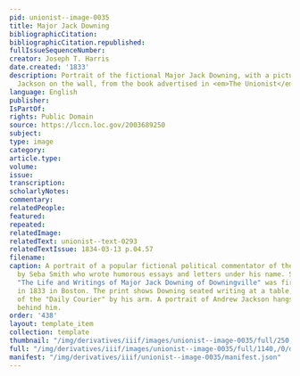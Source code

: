 ```yaml
---
pid: unionist--image-0035
title: Major Jack Downing
bibliographicCitation: 
bibliographicCitation.republished: 
fullIssueSequenceNumber: 
creator: Joseph T. Harris
date.created: '1833'
description: Portrait of the fictional Major Jack Downing, with a picture of Andrew
  Jackson on the wall, from the book advertised in <em>The Unionist</em>
language: English
publisher: 
IsPartOf: 
rights: Public Domain
source: https://lccn.loc.gov/2003689250
subject: 
type: image
category: 
article.type: 
volume: 
issue: 
transcription: 
scholarlyNotes: 
commentary: 
relatedPeople: 
featured: 
repeated: 
relatedImage: 
relatedText: unionist--text-0293
relatedTextIssue: 1834-03-13 p.04.57
filename: 
caption: A portrait of a popular fictional political commentator of the 1830s, created
  by Seba Smith who wrote humorous essays and letters under his name. Smith's book
  "The Life and Writings of Major Jack Downing of Downingville" was first published
  in 1833 in Boston. The print shows Downing seated writing at a table, with a copy
  of the "Daily Courier" by his arm. A portrait of Andrew Jackson hangs on the wall
  behind him.
order: '438'
layout: template_item
collection: template
thumbnail: "/img/derivatives/iiif/images/unionist--image-0035/full/250,/0/default.jpg"
full: "/img/derivatives/iiif/images/unionist--image-0035/full/1140,/0/default.jpg"
manifest: "/img/derivatives/iiif/unionist--image-0035/manifest.json"
---
```

